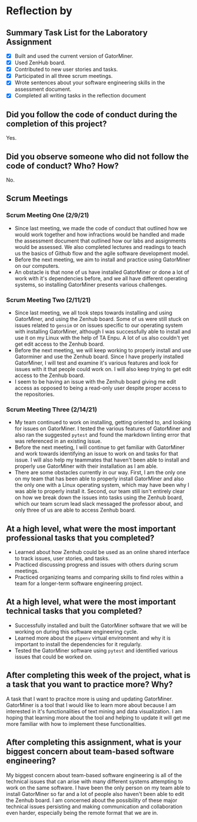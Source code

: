 # Reflection by

## Summary Task List for the Laboratory Assignment

- [x] Built and used the current version of GatorMiner.
- [x] Used ZenHub board.
- [x] Contributed to new user stories and tasks.
- [x] Participated in all three scrum meetings.
- [x] Wrote sentences about your software engineering skills in the assessment document.
- [x] Completed all writing tasks in the reflection document

## Did you follow the code of conduct during the completion of this project?

Yes.

## Did you observe someone who did not follow the code of conduct? Who? How?

No.

## Scrum Meetings

### Scrum Meeting One (2/9/21)

- Since last meeting, we made the code of conduct that outlined how we would work together and how infractions would be handled and made the assessment document that outlined how our labs and assignments would be assessed. We also completed lectures and readings to teach us the basics of Github flow and the agile software development model.
- Before the next meeting, we aim to install and practice using GatorMiner on our computers.
- An obstacle is that none of us have installed GatorMiner or done a lot of work with it's dependencies before, and we all have different operating systems, so installing GatorMiner presents various challenges.

### Scrum Meeting Two (2/11/21)

- Since last meeting, we all took steps towards installing and using GatorMiner, and using the Zenhub board. Some of us were still stuck on issues related to ``gensim`` or on issues specific to our operating system with installing GatorMiner, although I was successfully able to install and use it on my Linux with the help of TA Enpu. A lot of us also couldn't yet get edit access to the Zenhub board.
- Before the next meeting, we will keep working to properly install and use Gatorminer and use the Zenhub board. Since I have properly installed GatorMiner, I will test and examine it's various features and look for issues with it that people could work on. I will also keep trying to get edit access to the Zenhub board.
- I seem to be having an issue with the Zenhub board giving me edit access as opposed to being a read-only user despite proper access to the repositories.

### Scrum Meeting Three (2/14/21)

- My team continued to work on installing, getting oriented to, and looking for issues on GatorMiner. I tested the various features of GatorMiner and also ran the suggested ``pytest`` and found the markdown linting error that was referenced in an existing issue.
- Before the next meeting, I will continue to get familiar with GatorMiner and work towards identifying an issue to work on and tasks for that issue. I will also help my teammates that haven't been able to install and properly use GatorMiner with their installation as I am able.
- There are some obstacles currently in our way. First, I am the only one on my team that has been able to properly install GatorMiner and also the only one with a Linux operating system, which may have been why I was able to properly install it. Second, our team still isn't entirely clear on how we break down the issues into tasks using the Zenhub board, which our team scrum lead slack messaged the professor about, and only three of us are able to access Zenhub board.

## At a high level, what were the most important professional tasks that you completed?

- Learned about how Zenhub could be used as an online shared interface to track issues, user stories, and tasks.
- Practiced discussing progress and issues with others during scrum meetings.
- Practiced organizing teams and comparing skills to find roles within a team for a longer-term software engineering project.

## At a high level, what were the most important technical tasks that you completed?

- Successfully installed and built the GatorMiner software that we will be working on during this software engineering cycle.
- Learned more about the ```pipenv``` virtual environment and why it is important to install the dependencies for it regularly.
- Tested the GatorMiner software using ``pytest`` and identified various issues that could be worked on.

## After completing this week of the project, what is a task that you want to practice more? Why?

A task that I want to pracitce more is using and updating GatorMiner. GatorMiner is a tool that I would like to learn more about because I am interested in it's functionalities of text mining and data visualization. I am hoping that learning more about the tool and helping to update it will get me more familiar with how to implement these functionalities.

## After completing this assignment, what is your biggest concern about team-based software engineering?

My biggest concern about team-based software engineering is all of the technical issues that can arise with many different systems attempting to work on the same software. I have been the only person on my team able to install GatorMiner so far and a lot of people also haven't been able to edit the Zenhub board. I am concerned about the possibility of these major technical issues persisting and making communication and collaboration even harder, especially being the remote format that we are in.
